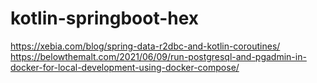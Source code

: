 # kotlin-springboot-hex

https://xebia.com/blog/spring-data-r2dbc-and-kotlin-coroutines/
https://belowthemalt.com/2021/06/09/run-postgresql-and-pgadmin-in-docker-for-local-development-using-docker-compose/